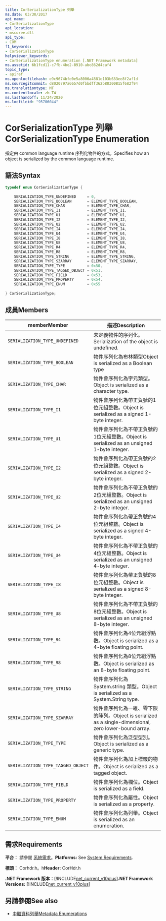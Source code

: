 ```yaml
---
title: CorSerializationType 列舉
ms.date: 03/30/2017
api_name:
- CorSerializationType
api_location:
- mscoree.dll
api_type:
- COM
f1_keywords:
- CorSerializationType
helpviewer_keywords:
- CorSerializationType enumeration [.NET Framework metadata]
ms.assetid: 6b1fcd11-c7fb-4be2-8910-abc862d4caf4
topic_type:
- apiref
ms.openlocfilehash: e9c9674bfe0e5a8006a4881e103b633ee8f2af1d
ms.sourcegitcommit: d8020797a6657d0fbbdff362b80300815f682f94
ms.translationtype: MT
ms.contentlocale: zh-TW
ms.lasthandoff: 11/24/2020
ms.locfileid: "95706044"
---
```

# <a name="corserializationtype-enumeration"></a><span data-ttu-id="edf30-102">CorSerializationType 列舉</span><span class="sxs-lookup"><span data-stu-id="edf30-102">CorSerializationType Enumeration</span></span>

<span data-ttu-id="edf30-103">指定由 common language runtime 序列化物件的方式。</span><span class="sxs-lookup"><span data-stu-id="edf30-103">Specifies how an object is serialized by the common language runtime.</span></span>  
  
## <a name="syntax"></a><span data-ttu-id="edf30-104">語法</span><span class="sxs-lookup"><span data-stu-id="edf30-104">Syntax</span></span>  
  
```cpp  
typedef enum CorSerializationType {  
  
    SERIALIZATION_TYPE_UNDEFINED     = 0,  
    SERIALIZATION_TYPE_BOOLEAN       = ELEMENT_TYPE_BOOLEAN,  
    SERIALIZATION_TYPE_CHAR          = ELEMENT_TYPE_CHAR,  
    SERIALIZATION_TYPE_I1            = ELEMENT_TYPE_I1,  
    SERIALIZATION_TYPE_U1            = ELEMENT_TYPE_U1,  
    SERIALIZATION_TYPE_I2            = ELEMENT_TYPE_I2,  
    SERIALIZATION_TYPE_U2            = ELEMENT_TYPE_U2,  
    SERIALIZATION_TYPE_I4            = ELEMENT_TYPE_I4,  
    SERIALIZATION_TYPE_U4            = ELEMENT_TYPE_U4,  
    SERIALIZATION_TYPE_I8            = ELEMENT_TYPE_I8,  
    SERIALIZATION_TYPE_U8            = ELEMENT_TYPE_U8,  
    SERIALIZATION_TYPE_R4            = ELEMENT_TYPE_R4,  
    SERIALIZATION_TYPE_R8            = ELEMENT_TYPE_R8,  
    SERIALIZATION_TYPE_STRING        = ELEMENT_TYPE_STRING,  
    SERIALIZATION_TYPE_SZARRAY       = ELEMENT_TYPE_SZARRAY,  
    SERIALIZATION_TYPE_TYPE          = 0x50,  
    SERIALIZATION_TYPE_TAGGED_OBJECT = 0x51,  
    SERIALIZATION_TYPE_FIELD         = 0x53,  
    SERIALIZATION_TYPE_PROPERTY      = 0x54,  
    SERIALIZATION_TYPE_ENUM          = 0x55  
  
} CorSerializationType;  
```  
  
## <a name="members"></a><span data-ttu-id="edf30-105">成員</span><span class="sxs-lookup"><span data-stu-id="edf30-105">Members</span></span>  
  
|<span data-ttu-id="edf30-106">member</span><span class="sxs-lookup"><span data-stu-id="edf30-106">Member</span></span>|<span data-ttu-id="edf30-107">描述</span><span class="sxs-lookup"><span data-stu-id="edf30-107">Description</span></span>|  
|------------|-----------------|  
|`SERIALIZATION_TYPE_UNDEFINED`|<span data-ttu-id="edf30-108">未定義物件的序列化。</span><span class="sxs-lookup"><span data-stu-id="edf30-108">Serialization of the object is undefined.</span></span>|  
|`SERIALIZATION_TYPE_BOOLEAN`|<span data-ttu-id="edf30-109">物件序列化為布林類型</span><span class="sxs-lookup"><span data-stu-id="edf30-109">Object is serialized as a Boolean type</span></span>|  
|`SERIALIZATION_TYPE_CHAR`|<span data-ttu-id="edf30-110">物件會序列化為字元類型。</span><span class="sxs-lookup"><span data-stu-id="edf30-110">Object is serialized as a character type.</span></span>|  
|`SERIALIZATION_TYPE_I1`|<span data-ttu-id="edf30-111">物件會序列化為帶正負號的1位元組整數。</span><span class="sxs-lookup"><span data-stu-id="edf30-111">Object is serialized as a signed 1-byte integer.</span></span>|  
|`SERIALIZATION_TYPE_U1`|<span data-ttu-id="edf30-112">物件會序列化為不帶正負號的1位元組整數。</span><span class="sxs-lookup"><span data-stu-id="edf30-112">Object is serialized as an unsigned 1-byte integer.</span></span>|  
|`SERIALIZATION_TYPE_I2`|<span data-ttu-id="edf30-113">物件會序列化為帶正負號的2位元組整數。</span><span class="sxs-lookup"><span data-stu-id="edf30-113">Object is serialized as a signed 2-byte integer.</span></span>|  
|`SERIALIZATION_TYPE_U2`|<span data-ttu-id="edf30-114">物件會序列化為不帶正負號的2位元組整數。</span><span class="sxs-lookup"><span data-stu-id="edf30-114">Object is serialized as an unsigned 2-byte integer.</span></span>|  
|`SERIALIZATION_TYPE_I4`|<span data-ttu-id="edf30-115">物件會序列化為帶正負號的4位元組整數。</span><span class="sxs-lookup"><span data-stu-id="edf30-115">Object is serialized as a signed 4-byte integer.</span></span>|  
|`SERIALIZATION_TYPE_U4`|<span data-ttu-id="edf30-116">物件會序列化為不帶正負號的4位元組整數。</span><span class="sxs-lookup"><span data-stu-id="edf30-116">Object is serialized as an unsigned 4-byte integer.</span></span>|  
|`SERIALIZATION_TYPE_I8`|<span data-ttu-id="edf30-117">物件會序列化為帶正負號的8位元組整數。</span><span class="sxs-lookup"><span data-stu-id="edf30-117">Object is serialized as a signed 8-byte integer.</span></span>|  
|`SERIALIZATION_TYPE_U8`|<span data-ttu-id="edf30-118">物件會序列化為不帶正負號的8位元組整數。</span><span class="sxs-lookup"><span data-stu-id="edf30-118">Object is serialized as an unsigned 8-byte integer.</span></span>|  
|`SERIALIZATION_TYPE_R4`|<span data-ttu-id="edf30-119">物件會序列化為4位元組浮點數。</span><span class="sxs-lookup"><span data-stu-id="edf30-119">Object is serialized as a 4-byte floating point.</span></span>|  
|`SERIALIZATION_TYPE_R8`|<span data-ttu-id="edf30-120">物件會序列化為8位元組浮點數。</span><span class="sxs-lookup"><span data-stu-id="edf30-120">Object is serialized as an 8-byte floating point.</span></span>|  
|`SERIALIZATION_TYPE_STRING`|<span data-ttu-id="edf30-121">物件會序列化為 System.string 類型。</span><span class="sxs-lookup"><span data-stu-id="edf30-121">Object is serialized as a System.String type.</span></span>|  
|`SERIALIZATION_TYPE_SZARRAY`|<span data-ttu-id="edf30-122">物件會序列化為一維、零下限的陣列。</span><span class="sxs-lookup"><span data-stu-id="edf30-122">Object is serialized as a single-dimensional, zero lower-bound array.</span></span>|  
|`SERIALIZATION_TYPE_TYPE`|<span data-ttu-id="edf30-123">物件會序列化為泛型型別。</span><span class="sxs-lookup"><span data-stu-id="edf30-123">Object is serialized as a generic type.</span></span>|  
|`SERIALIZATION_TYPE_TAGGED_OBJECT`|<span data-ttu-id="edf30-124">物件會序列化為加上標籤的物件。</span><span class="sxs-lookup"><span data-stu-id="edf30-124">Object is serialized as a tagged object.</span></span>|  
|`SERIALIZATION_TYPE_FIELD`|<span data-ttu-id="edf30-125">物件會序列化為欄位。</span><span class="sxs-lookup"><span data-stu-id="edf30-125">Object is serialized as a field.</span></span>|  
|`SERIALIZATION_TYPE_PROPERTY`|<span data-ttu-id="edf30-126">物件會序列化為屬性。</span><span class="sxs-lookup"><span data-stu-id="edf30-126">Object is serialized as a property.</span></span>|  
|`SERIALIZATION_TYPE_ENUM`|<span data-ttu-id="edf30-127">物件會序列化為列舉。</span><span class="sxs-lookup"><span data-stu-id="edf30-127">Object is serialized as an enumeration.</span></span>|  
  
## <a name="requirements"></a><span data-ttu-id="edf30-128">需求</span><span class="sxs-lookup"><span data-stu-id="edf30-128">Requirements</span></span>  

 <span data-ttu-id="edf30-129">**平台：** 請參閱 [系統需求](../../get-started/system-requirements.md)。</span><span class="sxs-lookup"><span data-stu-id="edf30-129">**Platforms:** See [System Requirements](../../get-started/system-requirements.md).</span></span>  
  
 <span data-ttu-id="edf30-130">**標頭：** Corhdr.h。h</span><span class="sxs-lookup"><span data-stu-id="edf30-130">**Header:** CorHdr.h</span></span>  
  
 <span data-ttu-id="edf30-131">**.NET Framework 版本：**[!INCLUDE[net_current_v10plus](../../../../includes/net-current-v10plus-md.md)]</span><span class="sxs-lookup"><span data-stu-id="edf30-131">**.NET Framework Versions:** [!INCLUDE[net_current_v10plus](../../../../includes/net-current-v10plus-md.md)]</span></span>  
  
## <a name="see-also"></a><span data-ttu-id="edf30-132">另請參閱</span><span class="sxs-lookup"><span data-stu-id="edf30-132">See also</span></span>

- [<span data-ttu-id="edf30-133">中繼資料列舉</span><span class="sxs-lookup"><span data-stu-id="edf30-133">Metadata Enumerations</span></span>](metadata-enumerations.md)
